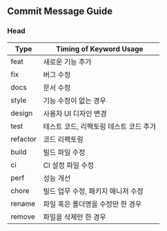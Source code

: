 ## Commit Message Guide

### Head

| Type     | Timing of Keyword Usage  |
| -------- | ------------------------ |
| feat     | 새로운 기능 추가 |
| fix      | 버그 수정 |
| docs     | 문서 수정 |
| style    | 기능 수정이 없는 경우 |
| design   | 사용자 UI 디자인 변경 |
| test     | 테스트 코드, 리팩토링 테스트 코드 추가 |
| refactor | 코드 리팩토링 |
| build    | 빌드 파일 수정 |
| ci       | CI 설정 파일 수정 |
| perf     | 성능 개선 |
| chore    | 빌드 업무 수정, 패키지 매니저 수정 |
| rename   | 파일 혹은 폴더명을 수정만 한 경우 |
| remove   | 파일을 삭제만 한 경우 |